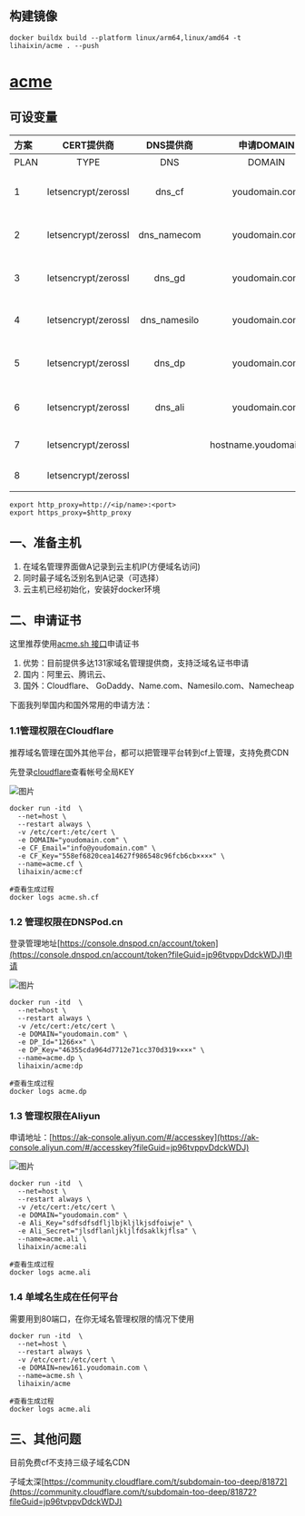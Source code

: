 ## 构建镜像


```
docker buildx build --platform linux/arm64,linux/amd64 -t lihaixin/acme . --push

```
# [acme](https://github.com/acmesh-official/acme.sh)

## 可设变量

|方案|CERT提供商|DNS提供商|申请DOMAIN|ID|KEY|备注|
|:----|:----:|:----:|:----:|:----|:----|:----|
|PLAN|TYPE|DNS|DOMAIN|ID|KEY|备注|
|1|letsencrypt/zerossl|dns_cf|youdomain.com|CF_Email=ID|CF_Key=KEY|申请cloudflare.com泛域名证书|
|2|letsencrypt/zerossl|dns_namecom|youdomain.com|Namecom_Username=ID|Namecom_Token=KEY|申请Name.com泛域名证书|
|3|letsencrypt/zerossl|dns_gd|youdomain.com|GD_Key=ID|GD_Secret=KEY|申请GoDaddy.com泛域名证书|
|4|letsencrypt/zerossl|dns_namesilo|youdomain.com||Namesilo_Key=KEY|申请Namesilo.com泛域名证书|
|5|letsencrypt/zerossl|dns_dp|youdomain.com|DP_Id=ID|DP_Key=KEY|申请DNSPod.cn泛域名证书|
|6|letsencrypt/zerossl|dns_ali|youdomain.com|Ali_Key=ID|Ali_Secret=KEY|申请Aliyun.com泛域名证书|
|7|letsencrypt/zerossl||hostname.youdomain.com|||申请任何平台单域名证书|
|8|letsencrypt/zerossl|||||登陆终端自定义申请证书|
```
export http_proxy=http://<ip/name>:<port>
export https_proxy=$http_proxy
```



## 一、准备主机

1. 在域名管理界面做A记录到云主机IP(方便域名访问)
2. 同时最子域名泛别名到A记录（可选择）
3. 云主机已经初始化，安装好docker环境
## 二、申请证书

这里推荐使用[acme.sh 接口](https://github.com/acmesh-official/acme.sh/wiki/dnsapi)申请证书

1. 优势：目前提供多达131家域名管理提供商，支持泛域名证书申请
2. 国内：阿里云、腾讯云、
3. 国外：Cloudflare、 GoDaddy、Name.com、Namesilo.com、Namecheap

下面我列举国内和国外常用的申请方法：

### 1.1管理权限在Cloudflare

推荐域名管理在国外其他平台，都可以把管理平台转到cf上管理，支持免费CDN

先登录[cloudflare](https://dash.cloudflare.com/profile/api-tokens?fileGuid=jp96tvppvDdckWDJ)查看帐号全局KEY

![图片](https://uploader.shimo.im/f/ownh1keQB5TDzHn3.png!thumbnail?fileGuid=jp96tvppvDdckWDJ)

```shell
docker run -itd  \
  --net=host \
  --restart always \
  -v /etc/cert:/etc/cert \
  -e DOMAIN="youdomain.com" \
  -e CF_Email="info@youdomain.com" \
  -e CF_Key="558ef6820cea14627f986548c96fcb6cb××××" \
  --name=acme.cf \
  lihaixin/acme:cf
 
#查看生成过程 
docker logs acme.sh.cf
```
### 1.2 管理权限在DNSPod.cn

登录管理地址[https://console.dnspod.cn/account/token](https://console.dnspod.cn/account/token?fileGuid=jp96tvppvDdckWDJ)申请

![图片](https://uploader.shimo.im/f/a70gRTTjKiMR7Cge.png!thumbnail?fileGuid=jp96tvppvDdckWDJ)

```plain
docker run -itd  \
  --net=host \
  --restart always \
  -v /etc/cert:/etc/cert \
  -e DOMAIN="youdomain.com" \
  -e DP_Id="1266××" \
  -e DP_Key="46355cda964d7712e71cc370d319××××" \
  --name=acme.dp \
  lihaixin/acme:dp
  
#查看生成过程  
docker logs acme.dp
```
### 1.3 管理权限在Aliyun

申请地址：[https://ak-console.aliyun.com/#/accesskey](https://ak-console.aliyun.com/#/accesskey?fileGuid=jp96tvppvDdckWDJ)

![图片](https://uploader.shimo.im/f/t9ThefXH1CjNpSOI.png!thumbnail?fileGuid=jp96tvppvDdckWDJ)

```plain
docker run -itd  \
  --net=host \
  --restart always \
  -v /etc/cert:/etc/cert \
  -e DOMAIN="youdomain.com" \
  -e Ali_Key="sdfsdfsdfljlbjkljlkjsdfoiwje" \
  -e Ali_Secret="jlsdflanljkljlfdsaklkjflsa" \
  --name=acme.ali \
  lihaixin/acme:ali
  
#查看生成过程  
docker logs acme.ali
```
### 1.4 单域名生成在任何平台

需要用到80端口，在你无域名管理权限的情况下使用

```shell
docker run -itd  \
  --net=host \
  --restart always \
  -v /etc/cert:/etc/cert \
  -e DOMAIN=new161.youdomain.com \
  --name=acme.sh \
  lihaixin/acme
  
#查看生成过程 
docker logs acme.ali
```
## 三、其他问题

目前免费cf不支持三级子域名CDN

子域太深[https://community.cloudflare.com/t/subdomain-too-deep/81872](https://community.cloudflare.com/t/subdomain-too-deep/81872?fileGuid=jp96tvppvDdckWDJ)
